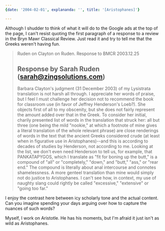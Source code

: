 ```yaml
---
{date: '2004-02-01', explananda: '', title: '[Aristophanes]'}

---
```

Although I shudder to think of what it will do to the Google ads at the top of the page, I can't resist quoting the first paragraph of a response to a review in the Bryn Mawr Classical Review.  Just read it and try to tell me that the Greeks weren't having fun.  <blockquote>Ruden on Clayton on Ruden.   Response to BMCR 2003.12.25

Response by Sarah Ruden (sarah@zingsolutions.com)
-------------------------------

Barbara Clayton's judgment (31 December 2003) of my Lysistrata translation is not harsh all through. I appreciate her words of praise, but I feel I must challenge her decision not to recommend the book for classroom use (in favor of Jeffrey Henderson's Loeb?). She objects first of all to my obscenity, but she does not fairly represent the amount added over that in the Greek. To consider her initial, charily presented list of words in the translation that struck her: all but three (one being the mild "nookie," at which a footnote of mine gives a literal translation of the whole relevant phrase) are close renderings of words in the text that the ancient Greeks considered crude (at least when in figurative use in Aristophanes)--and this is according to decades of studies by Henderson, not according to me. Looking at the list, we don't even need Henderson to tell us, for example, that PANKATAPYGOS, which I translate as "fit for boning up the butt," is a compound of "all" or "completely," "down," and "butt," "ass," or "rear end." The compound is literally about anal intercourse and connotes shamelessness. A more genteel translation than mine would simply not do
justice to Aristophanes. I can't see how, in context, my use of naughty
slang could rightly be called "excessive," "extensive" or "going too
far."</blockquote>I enjoy the contrast here between icy scholarly tone and the actual content.  Can you imagine spending your days arguing over how to capture the nuances of such words? 

Myself, I work on Aristotle.  He has his moments, but I'm afraid it just isn't as wild as Aristophanes.
